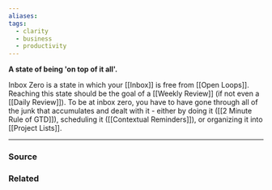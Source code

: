 ```yaml
---
aliases: 
tags:
  - clarity
  - business
  - productivity
---
```

**A state of being 'on top of it all'.**

Inbox Zero is a state in which your [[Inbox]] is free from [[Open Loops]]. Reaching this state should be the goal of a [[Weekly Review]] (if not even a [[Daily Review]]). To be at inbox zero, you have to have gone through all of the junk that accumulates and dealt with it - either by doing it ([[2 Minute Rule of GTD]]), scheduling it ([[Contextual Reminders]]), or organizing it into [[Project Lists]].

---

### Source


### Related